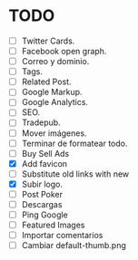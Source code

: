 # TODO

- [ ] Twitter Cards.
- [ ] Facebook open graph.
- [ ] Correo y dominio.
- [ ] Tags.
- [ ] Related Post.
- [ ] Google Markup.
- [ ] Google Analytics.
- [ ] SEO.
- [ ] Tradepub.
- [ ] Mover imágenes.
- [ ] Terminar de formatear todo.
- [ ] Buy Sell Ads
- [x] Add favicon
- [ ] Substitute old links with new
- [x] Subir logo.
- [ ] Post Poker
- [ ] Descargas
- [ ] Ping Google
- [ ] Featured Images
- [ ] Importar comentarios
- [ ] Cambiar default-thumb.png
